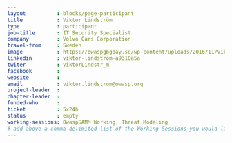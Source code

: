 ```yaml
---
layout          : blocks/page-participant
title           : Viktor Lindström
type            : participant
job-title       : IT Security Specialist
company         : Volvo Cars Corporation
travel-from     : Sweden
image           : https://owaspgbgday.se/wp-content/uploads/2016/11/Viktor-229x300.jpg
linkedin        : viktor-lindström-a9310a5a
twiter          : ViktorLindstr_m
facebook        :
website         :
email           : viktor.lindstrom@owasp.org 
project-leader  :
chapter-leader  :  
funded-who      :
ticket          : 5x24h
status          : empty
working-sessions: OwaspSAMM Working, Threat Modeling
# add above a comma delimited list of the Working Sessions you would like to attend (use the session's title)
---
```


<!-- put more details about participant here -->
